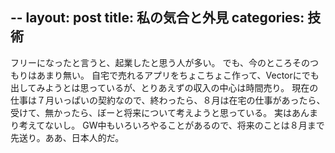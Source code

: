 --
layout: post
title: 私の気合と外見
categories: 技術
--

フリーになったと言うと、起業したと思う人が多い。
でも、今のところそのつもりはあまり無い。
自宅で売れるアプリをちょこちょこ作って、Vectorにでも出してみようとは思っているが、とりあえずの収入の中心は時間売り。
現在の仕事は７月いっぱいの契約なので、終わったら、８月は在宅の仕事があったら、受けて、無かったら、ぼーと将来について考えようと思っている。
実はあんまり考えてないし。
GW中もいろいろやることがあるので、将来のことは８月まで先送り。ああ、日本人的だ。
